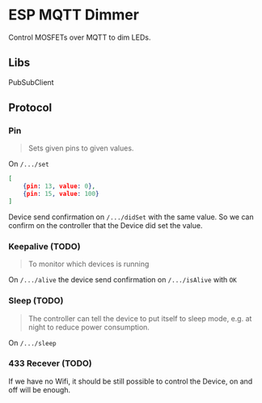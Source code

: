 # ESP MQTT Dimmer
Control MOSFETs over MQTT to dim LEDs.

## Libs
PubSubClient

## Protocol

### Pin
> Sets given pins to given values.

On `/.../set`

````json
[
	{pin: 13, value: 0},
	{pin: 15, value: 100}
]
````

Device send confirmation on `/.../didSet` with the same value. So we can
confirm on the controller that the Device did set the value.



### Keepalive (TODO)
> To monitor which devices is running

On `/.../alive` the device send confirmation on `/.../isAlive` with `OK`



### Sleep (TODO)
> The controller can tell the device to put itself to sleep mode, e.g. at night
> to reduce power consumption.

On `/.../sleep`



### 433 Recever (TODO)
If we have no Wifi, it should be still possible to control the Device, on and
off will be enough.
